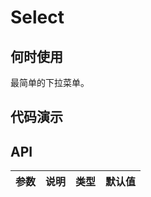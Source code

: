 
# Select

## 何时使用

<div class="grid-x grid-margin-x">
  <div class="medium-6 large-6 cell">
    <nt-example>
      <nt-example-showcase>
        <demo-select-basic></demo-select-basic>
      </nt-example-showcase>
      <nt-example-legend title="基本">最简单的下拉菜单。</nt-example-legend>
      <nt-example-code [code]="basicCode"></nt-example-code>
    </nt-example>
  </div>
</div>

## 代码演示

## API

| 参数 | 说明 | 类型 | 默认值 |
| --- | --- | --- | --- |
